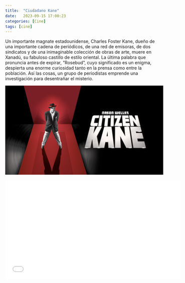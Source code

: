 ```yaml
---
title:  "Ciudadano Kane"
date:   2023-09-15 17:00:23
categories: [Cine]
tags: [cine]
---
```


Un importante magnate estadounidense, Charles Foster Kane, dueño de una importante cadena de periódicos, de una red de emisoras, de dos sindicatos y de una inimaginable colección de obras de arte, muere en Xanadú, su fabuloso castillo de estilo oriental. La última palabra que pronuncia antes de expirar, ”Rosebud”, cuyo significado es un enigma, despierta una enorme curiosidad tanto en la prensa como entre la población. Así las cosas, un grupo de periodistas emprende una investigación para desentrañar el misterio.

![Ciudadano Kane](/images/kane.jpg)

<iframe width="560" height="315" 
src="//ok.ru/videoembed/1159917931103"
 frameborder="0" allow="autoplay" allowfullscreen></iframe>

